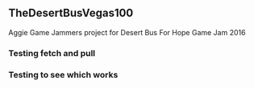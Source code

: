 ## TheDesertBusVegas100
Aggie Game Jammers project for Desert Bus For Hope Game Jam 2016

### Testing fetch and pull
### Testing to see which works 
